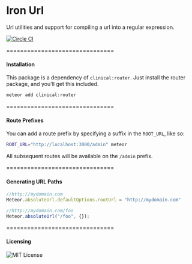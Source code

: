 Iron Url
==================
Url utilities and support for compiling a url into a regular expression.

[![Circle CI](https://circleci.com/gh/clinical-meteor/router-url/tree/master.svg?style=svg)](https://circleci.com/gh/clinical-meteor/router-url/tree/master)

===============================
#### Installation  

This package is a dependency of ``clinical:router``.  Just install the router package, and you'll get this included.

````bash
meteor add clinical:router
````

===============================
#### Route Prefixes

You can add a route prefix by specifying a suffix in the ``ROOT_URL``, like so:

````bash
ROOT_URL="http://localhost:3000/admin" meteor
````

All subsequent routes will be available on the ``/admin`` prefix.  

===============================
#### Generating URL Paths

````js
//http://mydomain.com
Meteor.absoluteUrl.defaultOptions.rootUrl = "http://mydomain.com"

//http://mydomain.com/foo
Meteor.absoluteUrl("/foo", {});
````

===============================
#### Licensing  

![MIT License](https://img.shields.io/badge/license-MIT-blue.svg)

